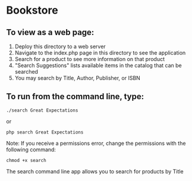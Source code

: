 # Bookstore

## To view as a web page:

1. Deploy this directory to a web server
2. Navigate to the index.php page in this directory to see the application
3. Search for a product to see more information on that product
4. "Search Suggestions" lists available items in the catalog that can be searched
5. You may search by Title, Author, Publisher, or ISBN

## To run from the command line, type:

```
./search Great Expectations
```

or

```
php search Great Expectations
```

Note: If you receive a permissions error, change the permissions with the following command:

```
chmod +x search
```

The search command line app allows you to search for products by Title
